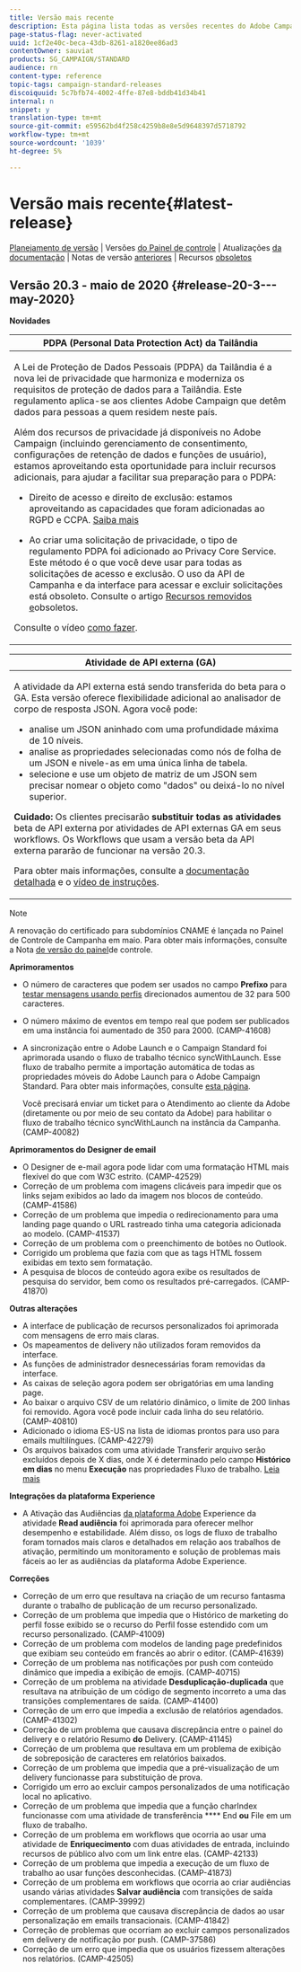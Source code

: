 ```yaml
---
title: Versão mais recente
description: Esta página lista todas as versões recentes do Adobe Campaign Standard.
page-status-flag: never-activated
uuid: 1cf2e40c-beca-43db-8261-a1820ee86ad3
contentOwner: sauviat
products: SG_CAMPAIGN/STANDARD
audience: rn
content-type: reference
topic-tags: campaign-standard-releases
discoiquuid: 5c7bfb74-4002-4ffe-87e8-bddb41d34b41
internal: n
snippet: y
translation-type: tm+mt
source-git-commit: e59562bd4f258c4259b8e8e5d9648397d5718792
workflow-type: tm+mt
source-wordcount: '1039'
ht-degree: 5%

---
```



# Versão mais recente{#latest-release}

[Planejamento de versão](../../rn/using/release-planning.md) | Versões [do Painel de controle](https://docs.adobe.com/content/help/pt-BR/control-panel/using/release-notes.html) | Atualizações [da documentação](../../rn/using/documentation-updates.md) | Notas de versão [anteriores](../../rn/using/release-notes-2020.md) | Recursos [obsoletos](../../rn/using/deprecated-features.md)

## Versão 20.3 - maio de 2020 {#release-20-3---may-2020}

**Novidades**

<table> 
<thead> 
<tr> 
<th> <strong>PDPA (Personal Data Protection Act) da Tailândia</strong><br /> </th> 
</tr> 
</thead> 
<tbody> 
<tr> 
<td> <p>A Lei de Proteção de Dados Pessoais (PDPA) da Tailândia é a nova lei de privacidade que harmoniza e moderniza os requisitos de proteção de dados para a Tailândia. Este regulamento aplica-se aos clientes Adobe Campaign que detêm dados para pessoas a quem residem neste país.</p>
<p>Além dos recursos de privacidade já disponíveis no Adobe Campaign (incluindo gerenciamento de consentimento, configurações de retenção de dados e funções de usuário), estamos aproveitando esta oportunidade para incluir recursos adicionais, para ajudar a facilitar sua preparação para o PDPA:</p>
<ul>
<li>Direito de acesso e direito de exclusão: estamos aproveitando as capacidades que foram adicionadas ao RGPD e CCPA. <a href="https://helpx.adobe.com/content/help/en/campaign/kb/acs-privacy.html#righttoaccess">Saiba mais</a> </li>
<li><p>Ao criar uma solicitação de privacidade, o tipo de regulamento PDPA foi adicionado ao Privacy Core Service. Este método é o que você deve usar para todas as solicitações de acesso e exclusão. O uso da API de Campanha e da interface para acessar e excluir solicitações está obsoleto.  Consulte o artigo <a href="../../rn/using/deprecated-features.md">Recursos removidos e</a>obsoletos.</p></li>
</ul>
<p>Consulte o vídeo <a href="https://docs.adobe.com/content/help/en/campaign-learn/campaign-standard-tutorials/privacy/privacy-overview.html">como fazer</a>.</p>
</td> 
</tr> 
</tbody> 
</table>

<table> 
<thead> 
<tr> 
<th> <strong>Atividade de API externa (GA)</strong><br /> </th> 
</tr> 
</thead> 
<tbody> 
<tr> 
  <td> <p>A atividade da API <strong></strong> externa está sendo transferida do beta para o GA. Esta versão oferece flexibilidade adicional ao analisador de corpo de resposta JSON. Agora você pode:</p>
<ul>
<li>analise um JSON aninhado com uma profundidade máxima de 10 níveis. </li>
<li>analise as propriedades selecionadas como nós de folha de um JSON e nivele-as em uma única linha de tabela.</li>
<li>selecione e use um objeto de matriz de um JSON sem precisar nomear o objeto como "dados" ou deixá-lo no nível superior.</li>
</ul>
<p><strong>Cuidado:</strong> Os clientes precisarão <strong>substituir todas as atividades</strong> beta de API externa por atividades de API externas GA em seus workflows.  Os Workflows que usam a versão beta da API externa pararão de funcionar na versão 20.3.</p>
<p>Para obter mais informações, consulte a <a href="../../automating/using/external-api.md">documentação detalhada</a> e o <a href="https://docs.adobe.com/content/help/en/campaign-learn/campaign-standard-tutorials/managing-processes-and-data/data-management-activities/external-api-activity.html">vídeo de instruções</a>.</p>
</td> 
</tr> 
</tbody> 
</table>

>[!NOTE]
>
>A renovação do certificado para subdomínios CNAME é lançada no Painel de Controle de Campanha em maio. Para obter mais informações, consulte a Nota [de versão do painel](https://docs.adobe.com/content/help/pt-BR/control-panel/using/release-notes.html)de controle.

**Aprimoramentos**

* O número de caracteres que podem ser usados no campo **Prefixo** para [testar mensagens usando perfis](../../sending/using/testing-messages-using-target.md) direcionados aumentou de 32 para 500 caracteres.
* O número máximo de eventos em tempo real que podem ser publicados em uma instância foi aumentado de 350 para 2000. (CAMP-41608)
* A sincronização entre o Adobe Launch e o Campaign Standard foi aprimorada usando o fluxo de trabalho técnico syncWithLaunch. Esse fluxo de trabalho permite a importação automática de todas as propriedades móveis do Adobe Launch para o Adobe Campaign Standard. Para obter mais informações, consulte [esta página](../../administration/using/technical-workflows.md).

   Você precisará enviar um ticket para o Atendimento ao cliente da Adobe (diretamente ou por meio de seu contato da Adobe) para habilitar o fluxo de trabalho técnico syncWithLaunch na instância da Campanha. (CAMP-40082)

**Aprimoramentos do Designer de email**

* O Designer de e-mail agora pode lidar com uma formatação HTML mais flexível do que com W3C estrito. (CAMP-42529)
* Correção de um problema com imagens [](../../designing/using/links.md#inserting-a-link) clicáveis para impedir que os links sejam exibidos ao lado da imagem nos blocos de conteúdo. (CAMP-41586)
* Correção de um problema que impedia o redirecionamento para uma landing page quando o URL [](../../designing/using/links.md#about-tracked-urls) rastreado tinha uma categoria adicionada ao modelo. (CAMP-41537)
* Correção de um problema com o preenchimento de botões no Outlook.
* Corrigido um problema que fazia com que as tags HTML fossem exibidas em texto sem formatação.
* A pesquisa de blocos de conteúdo agora exibe os resultados de pesquisa do servidor, bem como os resultados pré-carregados. (CAMP-41870)

**Outras alterações**

* A interface de publicação de recursos personalizados foi aprimorada com mensagens de erro mais claras.
* Os mapeamentos de delivery não utilizados foram removidos da interface.
* As funções de administrador desnecessárias foram removidas da interface.
* As caixas de seleção agora podem ser obrigatórias em uma landing page.
* Ao baixar o arquivo CSV de um relatório dinâmico, o limite de 200 linhas foi removido. Agora você pode incluir cada linha do seu relatório. (CAMP-40810)
* Adicionado o idioma ES-US na lista de idiomas prontos para uso para emails multilíngues. (CAMP-42279)
* Os arquivos baixados com uma atividade Transferir arquivo serão excluídos depois de X dias, onde X é determinado pelo campo **Histórico em dias** no menu **Execução** nas propriedades Fluxo de trabalho. [Leia mais](../../automating/using/managing-execution-options.md)

**Integrações da plataforma Experience**

* A Ativação das Audiências [da plataforma Adobe](../../automating/using/aep-targeting-audiences.md) Experience da atividade **Read audiência** foi aprimorada para oferecer melhor desempenho e estabilidade. Além disso, os logs de fluxo de trabalho foram tornados mais claros e detalhados em relação aos trabalhos de ativação, permitindo um monitoramento e solução de problemas mais fáceis ao ler as audiências da plataforma Adobe Experience.

**Correções**

* Correção de um erro que resultava na criação de um recurso fantasma durante o trabalho de publicação de um recurso personalizado.
* Correção de um problema que impedia que o Histórico de marketing do perfil fosse exibido se o recurso do Perfil fosse estendido com um recurso personalizado. (CAMP-41009)
* Correção de um problema com modelos de landing page predefinidos que exibiam seu conteúdo em francês ao abrir o editor. (CAMP-41639)
* Correção de um problema nas notificações por push com conteúdo dinâmico que impedia a exibição de emojis. (CAMP-40715)
* Correção de um problema na atividade **Desduplicação-duplicada** que resultava na atribuição de um código de segmento incorreto a uma das transições complementares de saída. (CAMP-41400)
* Correção de um erro que impedia a exclusão de relatórios agendados. (CAMP-41302)
* Correção de um problema que causava discrepância entre o painel do delivery e o relatório Resumo **do** Delivery. (CAMP-41145)
* Correção de um problema que resultava em um problema de exibição de sobreposição de caracteres em relatórios baixados.
* Correção de um problema que impedia que a pré-visualização de um delivery funcionasse para substituição de prova.
* Corrigido um erro ao excluir campos personalizados de uma notificação local no aplicativo.
* Correção de um problema que impedia que a função charIndex funcionasse com uma atividade de transferência **** End **ou** File em um fluxo de trabalho.
* Correção de um problema em workflows que ocorria ao usar uma atividade de **Enriquecimento** com duas atividades de entrada, incluindo recursos de público alvo com um link entre elas. (CAMP-42133)
* Correção de um problema que impedia a execução de um fluxo de trabalho ao usar funções desconhecidas. (CAMP-41873)
* Correção de um problema em workflows que ocorria ao criar audiências usando várias atividades **Salvar audiência** com transições de saída complementares. (CAMP-39992)
* Correção de um problema que causava discrepância de dados ao usar personalização em emails transacionais. (CAMP-41842)
* Correção de problemas que ocorriam ao excluir campos personalizados em delivery de notificação por push. (CAMP-37586)
* Correção de um erro que impedia que os usuários fizessem alterações nos relatórios. (CAMP-42505)
